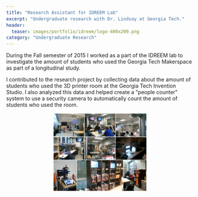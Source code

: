 ```yaml
---
title: "Research Assistant for IDREEM Lab"
excerpt: "Undergraduate research with Dr. Lindsay at Georgia Tech."
header:
  teaser: images/portfolio/idreem/logo-400x200.png
category: "Undergraduate Research"
---
```


During the Fall semester of 2015 I worked as a part of the IDREEM lab to investigate the amount of students who used the Georgia Tech Makerspace as part of a longitudinal study.

I contributed to the research project by collecting data about the amount of students who used the 3D printer room at the Georgia Tech Invention Studio. I also analyzed this data and helped create a "people counter" system to use a security camera to automatically count the amount of students who used the room.

<div style="text-align:center">
	<img style="height: 50%; width: 50%;" src="/images/portfolio/idreem/printroom.png" />
</div>
